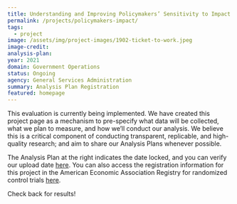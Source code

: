```yaml
---
title: Understanding and Improving Policymakers’ Sensitivity to Impact
permalink: /projects/policymakers-impact/
tags: 
  - project
image: /assets/img/project-images/1902-ticket-to-work.jpeg
image-credit:
analysis-plan: 
year: 2021
domain: Government Operations
status: Ongoing
agency: General Services Administration
summary: Analysis Plan Registration
featured: homepage
---
```


This evaluation is currently being implemented. We have created this project page as a mechanism to pre-specify what data will be collected, what we plan to measure, and how we’ll conduct our analysis. We believe this is a critical component of conducting transparent, replicable, and high-quality research; and aim to share our Analysis Plans whenever possible.

The Analysis Plan at the right indicates the date locked, and you can verify our upload date <a href="https://github.com/gsa-oes/office-of-evaluation-sciences/commits/master/assets/analysis/1902-analysis-plan.pdf">here</a>. You can also access the registration information for this project in the American Economic Association Registry for randomized control trials <a href="https://oes.gsa.gov/assets/files/Understanding%20and%20Improving%20Policymakers'%20Sensitivity%20to%20Program%20Impact2021-05-12.pdf">here</a>.

Check back for results!
